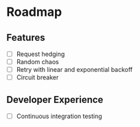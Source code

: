 # Roadmap

## Features

-   [ ] Request hedging
-   [ ] Random chaos
-   [ ] Retry with linear and exponential backoff
-   [ ] Circuit breaker

## Developer Experience

-   [ ] Continuous integration testing
